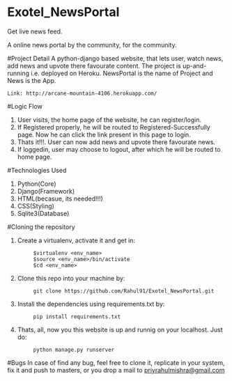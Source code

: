 # Exotel_NewsPortal

Get live news feed.

A online news portal by the community, for the community.

#Project Detail
A python-django based website, that lets user, watch news, add news and upvote there favourate content.
The project is up-and-running i.e. deployed on Heroku.
NewsPortal is the name of Project and News is the App.
    
    Link: http://arcane-mountain-4106.herokuapp.com/


#Logic Flow
1. User visits, the home page of the website, he can register/login.
2. If Registered properly, he will be routed to Registered-Successfully page. Now he can click the link present in this page to login.
3. Thats it!!!. User can now add news and upvote there favourate news.
4. If loggedin, user may choose to logout, after which he will be routed to home page.

#Technologies Used

   1. Python(Core)
   2. Django(Framework)
   3. HTML(becasue, its needed!!!)
   4. CSS(Styling)
   5. Sqlite3(Database)
  
#Cloning the repository

1. Create a virtualenv, activate it and get in:

            $virtualenv <env_name>
            $source <env_name>/bin/activate
            $cd <env_name>

2. Clone this repo into your machine by:

            git clone https://github.com/Rahul91/Exotel_NewsPortal.git

3. Install the dependencies using requirements.txt by:

            pip install requirements.txt

4. Thats, all, now you this website is up and runnig on your localhost. Just do:

            python manage.py runserver
            
#Bugs
In case of find any bug, feel free to clone it, replicate in your system, fix it and push to masters, or you drop a mail to priyrahulmishra@gmail.com
